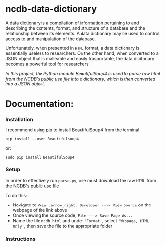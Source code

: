 # ncdb-data-dictionary
A data dictionary is a compilation of information pertaining to and describing the contents, format, and structure of a database and the relationship between its elements. A data dictionary may be used to control access to and manipulation of the database.

Unfortunately, when presented in `HTML` format, a data dictionary is essentially useless to researchers. On the other hand, when converted to a JSON object that is malleable and easily trasportable, the data dicitonary becomes a powerful tool for researchers 

*In this project, the Python module BeautifulSoup4 is used to parse raw html from the [NCDB's public use file](http://ncdbpuf.facs.org/node/259?q=print-pdf-all) into a dictionary, which is then converted into a JSON object.* 

# Documentation:

### Installation
I recommend using [pip](https://pip.pypa.io/en/stable/installing/) to install BeautifulSoup4 from the terminal

`pip install --user Beautifulsoup4`

or:

`sudo pip install BeautifulSoup4`

### Setup

In order to effectively run `parse.py`, one must download the raw `HTML` from the [NCDB's public use file](http://ncdbpuf.facs.org/node/259?q=print-pdf-all)

To do this:
* Navigate to `Veiw :arrow_right: Developer ---> View Source` on the webpage of the link above
* Once viewing the source code, `File ---> Save Page As...`
* Name the file `ncdb.html` and under `'Format'`, select `'Webpage, HTML Only'`, then save the file to the appropriate folder

### Instructions


